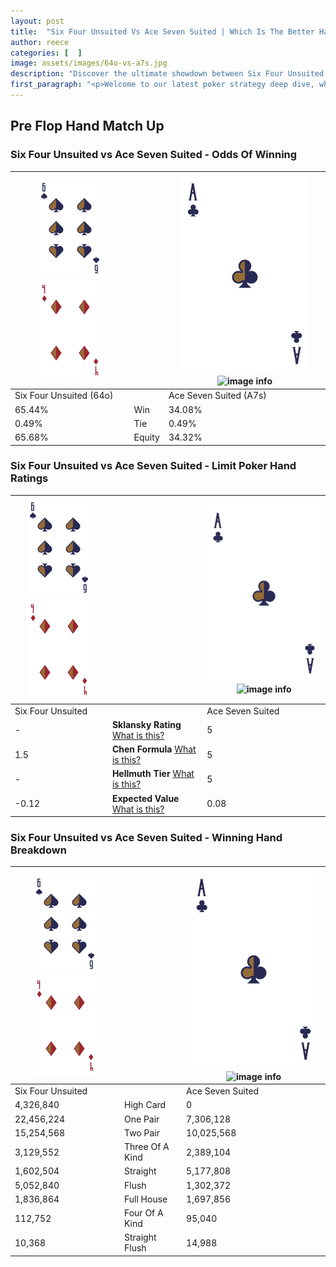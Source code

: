 ```yaml
---
layout: post
title:  "Six Four Unsuited Vs Ace Seven Suited | Which Is The Better Hand In Poker? A Complete Guide"
author: reece
categories: [  ]
image: assets/images/64o-vs-a7s.jpg
description: "Discover the ultimate showdown between Six Four Unsuited and Ace Seven Suited in poker! Uncover the odds, strategies, and scenarios where one hand triumphs over the other. Get ready to up your poker game with this thrilling analysis."
first_paragraph: "<p>Welcome to our latest poker strategy deep dive, where we're pitting two distinct hands against each other in a high-stakes showdown: Six Four Unsuited vs Ace Seven Suited.</p><p>In the dynamic world of poker, every decision counts, and knowing which hand holds the upper hand is key to your success at the table.</p><p>In this article, we'll dissect these two hands, explore the scenarios where one dominates the other, and equip you with the knowledge to make strategic choices that can tip the odds in your favor.</p><p>Get ready to unravel the intriguing dynamics of these poker hands and elevate your game to new heights.</p>"
---
```




[comment]: # (sp0)

## Pre Flop Hand Match Up

<div class="table hand-ratings" markdown="1"> 



### Six Four Unsuited vs Ace Seven Suited - Odds Of Winning


    
| ![image info](assets/images/hand1/6.png) ![image info](assets/images/hand1/4o.png) |  | ![image info](assets/images/hand2/A.png) ![image info](assets/images/hand2/7s.png) |
| -------- | -------- | -------- |
| Six Four Unsuited (64o) |  | Ace Seven Suited (A7s) |
| 65.44% | Win | 34.08% |
| 0.49% | Tie | 0.49% |
| 65.68% | Equity | 34.32% |




[comment]: # (sp1)



### Six Four Unsuited vs Ace Seven Suited - Limit Poker Hand Ratings


    
| ![image info](assets/images/hand1/6.png) ![image info](assets/images/hand1/4o.png) |  | ![image info](assets/images/hand2/A.png) ![image info](assets/images/hand2/7s.png) |
| -------- | -------- | -------- |
| Six Four Unsuited |  | Ace Seven Suited |
| - | **Sklansky Rating** [What is this?](/sklansky-rating-explained) | 5 |
| 1.5 | **Chen Formula** [What is this?](/chen-formula-explained) | 5 |
| - | **Hellmuth Tier** [What is this?](/Hellmuth-tier-explained) | 5 |
| -0.12 | **Expected Value** [What is this?](/expected-value-explained) | 0.08 |




[comment]: # (sp2)



### Six Four Unsuited vs Ace Seven Suited - Winning Hand Breakdown


    
| ![image info](assets/images/hand1/6.png) ![image info](assets/images/hand1/4o.png) |  | ![image info](assets/images/hand2/A.png) ![image info](assets/images/hand2/7s.png) |
| -------- | -------- | -------- |
| Six Four Unsuited |  | Ace Seven Suited |
| 4,326,840 | High Card | 0 |
| 22,456,224 | One Pair | 7,306,128 |
| 15,254,568 | Two Pair | 10,025,568 |
| 3,129,552 | Three Of A Kind | 2,389,104 |
| 1,602,504 | Straight | 5,177,808 |
| 5,052,840 | Flush | 1,302,372 |
| 1,836,864 | Full House | 1,697,856 |
| 112,752 | Four Of A Kind | 95,040 |
| 10,368 | Straight Flush | 14,988 |




[comment]: # (sp3)



</div>

[comment]: # (sp4)



[comment]: # (sp5)

